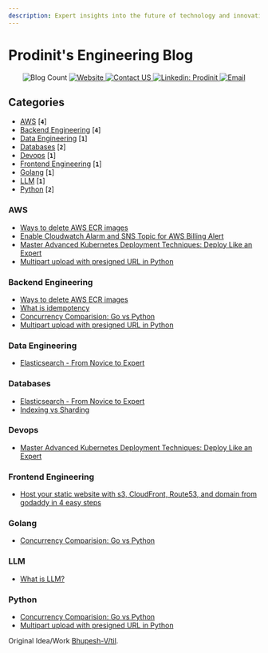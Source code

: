 ```yaml
---
description: Expert insights into the future of technology and innovation
---
```


# Prodinit's Engineering Blog


<p align="center">
  <img alt="Blog Count" src="https://img.shields.io/badge/dynamic/json.svg?color=black&label=Blog-Count&query=count&url=https%3A%2F%2Fraw.githubusercontent.com%2Fprodinit%2Fblogs%2Fmain%2Fcount.json", target="_blank">
  <a href="https://prodinit.com">
    <img alt="Website" src="https://img.shields.io/website?url=https%3A%2F%2Fprodinit.com", target="_blank">
  </a>
  <a href="https://www.prodinit.com/#contact">
    <img alt="Contact US" src="https://img.shields.io/badge/Contact%20us-8A2BE2" target="_blank" />
  </a>
  <a href="https://linkedin.com/company/prodinit">
    <img alt="Linkedin: Prodinit" src="https://img.shields.io/badge/Linkedin-follow-blue" target="_blank" />
  </a>
  <a href="mailto:dishant@prodinit.com">
    <img alt="Email" src="https://img.shields.io/badge/Email-here-green" target="_blank" />
  </a>
</p>


## Categories

* [AWS](#aws) [**`4`**] 
* [Backend Engineering](#backend-engineering) [**`4`**] 
* [Data Engineering](#data-engineering) [**`1`**] 
* [Databases](#databases) [**`2`**] 
* [Devops](#devops) [**`1`**] 
* [Frontend Engineering](#frontend-engineering) [**`1`**] 
* [Golang](#golang) [**`1`**] 
* [LLM](#llm) [**`1`**] 
* [Python](#python) [**`2`**] 

### AWS

<ul>

<li><a target="_blank" href="https://blogs.prodinit.com/aws/clean-ecr-images"> Ways to delete AWS ECR images </a></li>
<li><a target="_blank" href="https://blogs.prodinit.com/aws/enable-cloudwatch-alarm-for-billing-alert"> Enable Cloudwatch Alarm and SNS Topic for AWS Billing Alert </a></li>
<li><a target="_blank" href="https://blogs.prodinit.com/devops/kubernetes-deployment-strategies"> Master Advanced Kubernetes Deployment Techniques: Deploy Like an Expert </a></li>
<li><a target="_blank" href="https://blogs.prodinit.com/python/multipart-uploads-with-s3-presigned-url"> Multipart upload with presigned URL in Python </a></li>

</ul>


### Backend Engineering

<ul>

<li><a target="_blank" href="https://blogs.prodinit.com/aws/clean-ecr-images"> Ways to delete AWS ECR images </a></li>
<li><a target="_blank" href="https://blogs.prodinit.com/backend-engineering/what-is-idempotency"> What is idempotency </a></li>
<li><a target="_blank" href="https://blogs.prodinit.com/golang/concurrency-comparision-go-python"> Concurrency Comparision: Go vs Python </a></li>
<li><a target="_blank" href="https://blogs.prodinit.com/python/multipart-uploads-with-s3-presigned-url"> Multipart upload with presigned URL in Python </a></li>

</ul>


### Data Engineering

<ul>

<li><a target="_blank" href="https://blogs.prodinit.com/data-engineering/elasticsearch-novice-to-expert"> Elasticsearch - From Novice to Expert </a></li>

</ul>


### Databases

<ul>

<li><a target="_blank" href="https://blogs.prodinit.com/data-engineering/elasticsearch-novice-to-expert"> Elasticsearch - From Novice to Expert </a></li>
<li><a target="_blank" href="https://blogs.prodinit.com/databases/indexing-vs-sharding"> Indexing vs Sharding </a></li>

</ul>


### Devops

<ul>

<li><a target="_blank" href="https://blogs.prodinit.com/devops/kubernetes-deployment-strategies"> Master Advanced Kubernetes Deployment Techniques: Deploy Like an Expert </a></li>

</ul>


### Frontend Engineering

<ul>

<li><a target="_blank" href="https://blogs.prodinit.com/frontend-engineering/cloudfront-hosting"> Host your static website with s3, CloudFront, Route53, and domain from godaddy in 4 easy steps </a></li>

</ul>


### Golang

<ul>

<li><a target="_blank" href="https://blogs.prodinit.com/golang/concurrency-comparision-go-python"> Concurrency Comparision: Go vs Python </a></li>

</ul>


### LLM

<ul>

<li><a target="_blank" href="https://blogs.prodinit.com/llm/what-is-llm"> What is LLM? </a></li>

</ul>


### Python

<ul>

<li><a target="_blank" href="https://blogs.prodinit.com/golang/concurrency-comparision-go-python"> Concurrency Comparision: Go vs Python </a></li>
<li><a target="_blank" href="https://blogs.prodinit.com/python/multipart-uploads-with-s3-presigned-url"> Multipart upload with presigned URL in Python </a></li>

</ul>



Original Idea/Work [Bhupesh-V/til](https://github.com/Bhupesh-V/til).

